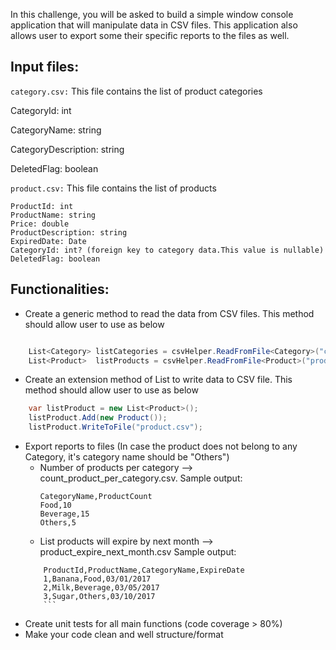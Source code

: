 In this challenge, you will be asked to build a simple window console application that will manipulate data in CSV files.
This application also allows user to export some their specific reports to the files as well.

## Input files:
```category.csv:``` This file contains the list of product categories

CategoryId: int

CategoryName: string

CategoryDescription: string

DeletedFlag: boolean


```product.csv:``` This file contains the list of products
```
ProductId: int
ProductName: string
Price: double
ProductDescription: string
ExpiredDate: Date
CategoryId: int? (foreign key to category data.This value is nullable)
DeletedFlag: boolean
```
## Functionalities:
- Create a generic method to read the data from CSV files. This method should allow user to use as below
```csharp

    List<Category> listCategories = csvHelper.ReadFromFile<Category>("category.csv");
    List<Product>  listProducts = csvHelper.ReadFromFile<Product>("product.csv");
```
- Create an extension method of List<T> to write data to CSV file. This method should allow user to use as below

```csharp 
    var listProduct = new List<Product>();
    listProduct.Add(new Product());
    listProduct.WriteToFile("product.csv");
```
- Export reports to files (In case the product does not belong to any Category, it's category name should be "Others")
    + Number of products per category --> count_product_per_category.csv.
    Sample output: 
        ```
        CategoryName,ProductCount
        Food,10
        Beverage,15
        Others,5
        ```
    + List products will expire by next month --> product_expire_next_month.csv
    Sample output: 
    ```
        ProductId,ProductName,CategoryName,ExpireDate
        1,Banana,Food,03/01/2017
        2,Milk,Beverage,03/05/2017
        3,Sugar,Others,03/10/2017
        ```
- Create unit tests for all main functions (code coverage > 80%)
- Make your code clean and well structure/format
